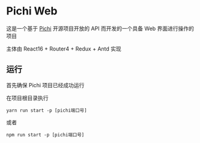 # Pichi Web

这是一个基于 [Pichi](https://github.com/pichi-router/pichi) 开源项目开放的 API 而开发的一个具备 Web 界面进行操作的项目

主体由 React16 + Router4 + Redux + Antd 实现

## 运行
首先确保 Pichi 项目已经成功运行

在项目根目录执行

`yarn run start -p [pichi端口号]`

或者 

`npm run start -p [pichi端口号]` 
